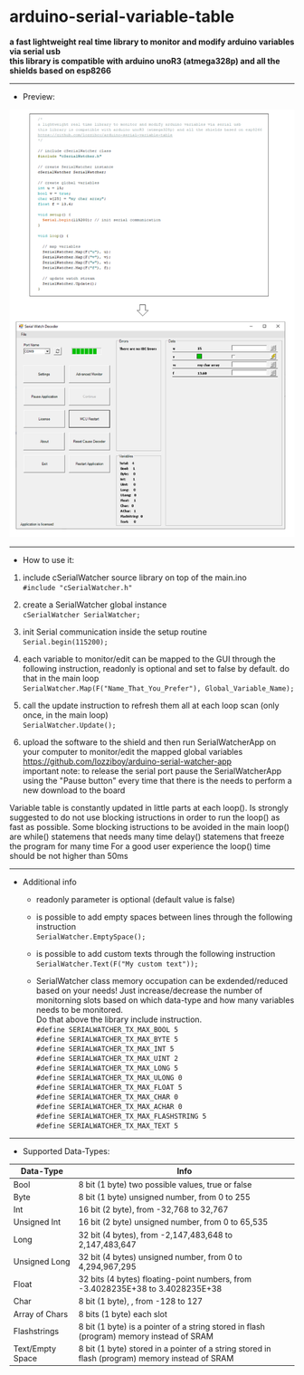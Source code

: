 # arduino-serial-variable-table
**a fast lightweight real time library to monitor and modify arduino variables via serial usb  
this library is compatible with arduino unoR3 (atmega328p) and all the shields based on esp8266**
      
___
* Preview:  

![Example](https://github.com/lozziboy/arduino-serial-variable-table/blob/main/docs/Example1.PNG)  

___
* How to use it:

 1. include cSerialWatcher source library on top of the main.ino  
     `#include "cSerialWatcher.h"`
      
 2. create a SerialWatcher global instance  
     `cSerialWatcher SerialWatcher;`

 3. init Serial communication inside the setup routine  
     `Serial.begin(115200);`
     
 4. each variable to monitor/edit can be mapped to the GUI through the following instruction, readonly is optional and set to false by default. do that in the main loop  
	   `SerialWatcher.Map(F("Name_That_You_Prefer"), Global_Variable_Name);`
       
 5. call the update instruction to refresh them all at each loop scan (only once, in the main loop)  
	   `SerialWatcher.Update();`

 6. upload the software to the shield and then run SerialWatcherApp on your computer to monitor/edit the mapped global variables  
    https://github.com/lozziboy/arduino-serial-watcher-app    
    important note: to release the serial port pause the SerialWatcherApp using the "Pause button" every time that there is the needs to perform a new download to the board
    
Variable table is constantly updated in little parts at each loop().
Is strongly suggested to do not use blocking istructions in order to run the loop() as fast as possible.
Some blocking istructions to be avoided in the main loop() are
while() statemens that needs many time
delay() statemens that freeze the program for many time
For a good user experience the loop() time should be not higher than 50ms
      
___
* Additional info
	   
   * readonly parameter is optional (default value is false)
	   
   * is possible to add empty spaces between lines through the following instruction  
        `SerialWatcher.EmptySpace();`

   * is possible to add custom texts through the following instruction  
        `SerialWatcher.Text(F("My custom text"));`

   * SerialWatcher class memory occupation can be exdended/reduced based on your needs!
      Just increase/decrease the number of monitorning slots based on which data-type and how many variables needs to be monitored.  
      Do that above the library include instruction.  
      `#define SERIALWATCHER_TX_MAX_BOOL 5`  
      `#define SERIALWATCHER_TX_MAX_BYTE 5`  
      `#define SERIALWATCHER_TX_MAX_INT 5`  
      `#define SERIALWATCHER_TX_MAX_UINT 2`  
      `#define SERIALWATCHER_TX_MAX_LONG 5`  
      `#define SERIALWATCHER_TX_MAX_ULONG 0`  
      `#define SERIALWATCHER_TX_MAX_FLOAT 5`  
      `#define SERIALWATCHER_TX_MAX_CHAR 0`  
      `#define SERIALWATCHER_TX_MAX_ACHAR 0`  
      `#define SERIALWATCHER_TX_MAX_FLASHSTRING 5`  
      `#define SERIALWATCHER_TX_MAX_TEXT 5`  
      
___
* Supported Data-Types:

Data-Type | Info
------------ | -------------
Bool | 8 bit (1 byte) two possible values, true or false
Byte | 8 bit (1 byte) unsigned number, from 0 to 255          
Int | 16 bit (2 byte), from -32,768 to 32,767
Unsigned Int | 16 bit (2 byte) unsigned number, from 0 to 65,535
Long | 32 bit (4 bytes), from -2,147,483,648 to 2,147,483,647
Unsigned Long | 32 bit (4 bytes) unsigned number, from 0 to 4,294,967,295
Float | 32 bits (4 bytes) floating-point numbers, from -3.4028235E+38 to 3.4028235E+38
Char  | 8 bit (1 byte), , from -128 to 127
Array of Chars | 8 bits (1 byte) each slot
Flashstrings | 8 bit (1 byte) is a pointer of a string stored in flash (program) memory instead of SRAM
Text/Empty Space | 8 bit (1 byte) stored in a pointer of a string stored in flash (program) memory instead of SRAM  
      

